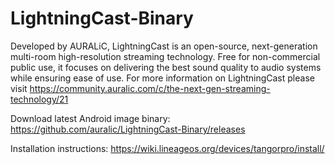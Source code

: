 # LightningCast-Binary
Developed by AURALiC, LightningCast is an open-source, next-generation multi-room high-resolution streaming technology. Free for non-commercial public use, it focuses on delivering the best sound quality to audio systems while ensuring ease of use. For more information on LightningCast please visit https://community.auralic.com/c/the-next-gen-streaming-technology/21

Download latest Android image binary: https://github.com/auralic/LightningCast-Binary/releases

Installation instructions: https://wiki.lineageos.org/devices/tangorpro/install/ 
